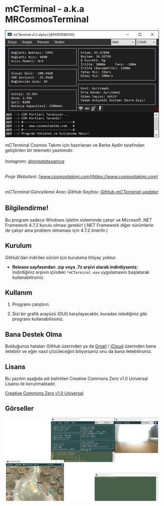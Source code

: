 # mCTerminal - a.k.a MRCosmosTerminal
![mCTerminal - Ana Ekran](https://github.com/mrpatatesamca/mCTerminal/blob/master/.github/images/anaekran.PNG)

mCTerminal Cosmos Takımı için hazırlanan ve Berke Aydin tarafından geliştirilen bir telemetri yazılımıdır.
###### Instagram: [@mrpatatesamca](https://www.instagram.com/mrpatatesamca)
###### Proje Websitesi: [www.cosmostakimi.com](https://www.cosmostakimi.com)
###### mCTerminal Güncelleme Aracı GitHub Sayfası: [GitHub-mCTerminal-updater](https://github.com/mrpatatesamca/mCTerminal-updater)


## Bilgilendirme!

Bu program sadece Windows işletim sisteminde çalışır ve Microsoft .NET Framework 4.7.2 kurulu olması gerekir! (.NET Framework diğer sürümlerle de çalışır ama problem olmaması için 4.7.2 önerilir.)

## Kurulum

GitHub'dan indirilen sürüm için kuruluma ihtiyaç yoktur.

- **Release sayfasından .zip veya .7z arşivi olarak indirdiyseniz:**
İndirdiğiniz arşivin içindeki `*mCTerminal.exe` uygulamasını başlatarak kullanabilirsiniz.


## Kullanım

1. Programı çalıştırın.

2. Sizi bir grafik arayüzü (GUI) karşılayacaktır, buradan istediğiniz gibi programı kullanabilirsiniz.

## Bana Destek Olma
Bulduğunuz hataları GitHub üzerinden ya da [Gmail](mailto:berkeaydin618@gmail.com) / [iCloud](mailto:berke_aydin61@icloud.com) üzerinden bana iletebilir ve eğer nasıl çözüleceğini biliyorsanız onu da bana iletebilirsiniz.

## Lisans
Bu yazılım aşağıda adı belirtilen Creative Commons Zero v1.0 Universal Lisansı ile korunmaktadır.

[Creative Commons Zero v1.0 Universal](https://creativecommons.org/publicdomain/zero/1.0/legalcode)

## Görseller

![mCTerminal - Bütün Ekranlar](https://github.com/mrpatatesamca/mCTerminal/blob/master/.github/images/tamekran5.PNG)
